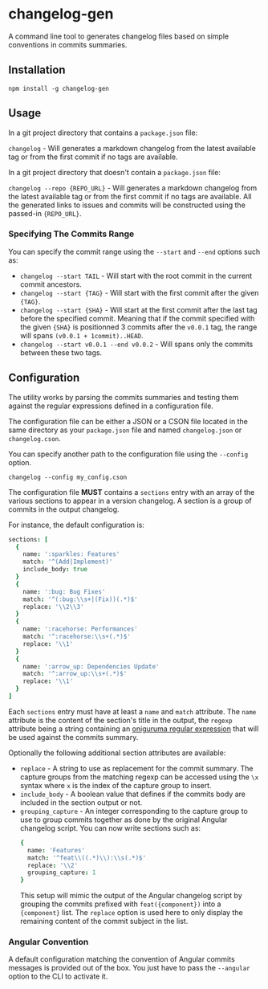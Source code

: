 # changelog-gen

A command line tool to generates changelog files based on simple conventions in commits summaries.

## Installation

`npm install -g changelog-gen`

## Usage

In a git project directory that contains a `package.json` file:

`changelog` - Will generates a markdown changelog from the latest available tag or from the first commit if no tags are available.

In a git project  directory that doesn't contain a `package.json` file:

`changelog --repo {REPO_URL}` - Will generates a markdown changelog from the latest available tag or from the first commit if no tags are available. All the generated links to issues and commits will be constructed using the passed-in `{REPO_URL}`.

### Specifying The Commits Range

You can specify the commit range using the `--start` and `--end` options such as:

- `changelog --start TAIL` - Will start with the root commit in the current commit ancestors.
- `changelog --start {TAG}` - Will start with the first commit after the given `{TAG}`.
- `changelog --start {SHA}` - Will start at the first commit after the last tag before the specified commit. Meaning that if the commit specified with the given `{SHA}` is positionned 3 commits after the `v0.0.1` tag, the range will spans `(v0.0.1 + 1commit)..HEAD`.
- `changelog --start v0.0.1 --end v0.0.2` - Will spans only the commits between these two tags.

## Configuration

The utility works by parsing the commits summaries and testing them against the regular expressions defined in a configuration file.

The configuration file can be either a JSON or a CSON file located in the same directory as your `package.json` file and named `changelog.json` or `changelog.cson`.

You can specify another path to the configuration file using the `--config` option.

`changelog --config my_config.cson`

The configuration file **MUST** contains a `sections` entry with an array of the various sections to appear in a version changelog. A section is a group of commits in the output changelog.

For instance, the default configuration is:

```coffee
sections: [
  {
    name: ':sparkles: Features'
    match: '^(Add|Implement)'
    include_body: true
  }
  {
    name: ':bug: Bug Fixes'
    match: '^(:bug:\\s+|(Fix))(.*)$'
    replace: '\\2\\3'
  }
  {
    name: ':racehorse: Performances'
    match: '^:racehorse:\\s+(.*)$'
    replace: '\\1'
  }
  {
    name: ':arrow_up: Dependencies Update'
    match: '^:arrow_up:\\s+(.*)$'
    replace: '\\1'
  }
]
```

Each `sections` entry must have at least a `name` and `match` attribute. The `name` attribute is the content of the section's title in the output, the `regexp` attribute being a string containing an [oniguruma regular expression](http://www.geocities.jp/kosako3/oniguruma/doc/RE.txt) that will be used against the commits summary.

Optionally the following additional section attributes are available:
- `replace` - A string to use as replacement for the commit summary. The capture groups from the matching regexp can be accessed using the `\x` syntax where `x` is the index of the capture group to insert.
- `include_body` - A boolean value that defines if the commits body are included in the section output or not.
- `grouping_capture` - An integer corresponding to the capture group to use to group commits together as done by the original Angular changelog script. You can now write sections such as:
  ```coffee
  {
    name: 'Features'
    match: '^feat\\((.*)\\):\\s(.*)$'
    replace: '\\2'
    grouping_capture: 1
  }
  ```
  This setup will mimic the output of the Angular changelog script by grouping the commits prefixed with `feat({component})` into a `{component}` list. The `replace` option is used here to only display the remaining content of the commit subject in the list.

### Angular Convention

A default configuration matching the convention of Angular commits messages is provided out of the box. You just have to pass the `--angular` option to the CLI to activate it.
